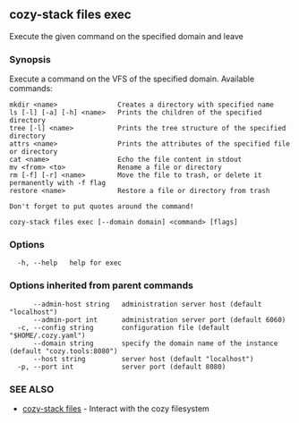 ## cozy-stack files exec

Execute the given command on the specified domain and leave

### Synopsis

Execute a command on the VFS of the specified domain.
Available commands:

    mkdir <name>               Creates a directory with specified name
    ls [-l] [-a] [-h] <name>   Prints the children of the specified directory
    tree [-l] <name>           Prints the tree structure of the specified directory
    attrs <name>               Prints the attributes of the specified file or directory
    cat <name>                 Echo the file content in stdout
    mv <from> <to>             Rename a file or directory
    rm [-f] [-r] <name>        Move the file to trash, or delete it permanently with -f flag
    restore <name>             Restore a file or directory from trash

	Don't forget to put quotes around the command!


```
cozy-stack files exec [--domain domain] <command> [flags]
```

### Options

```
  -h, --help   help for exec
```

### Options inherited from parent commands

```
      --admin-host string   administration server host (default "localhost")
      --admin-port int      administration server port (default 6060)
  -c, --config string       configuration file (default "$HOME/.cozy.yaml")
      --domain string       specify the domain name of the instance (default "cozy.tools:8080")
      --host string         server host (default "localhost")
  -p, --port int            server port (default 8080)
```

### SEE ALSO

* [cozy-stack files](cozy-stack_files.md)	 - Interact with the cozy filesystem

